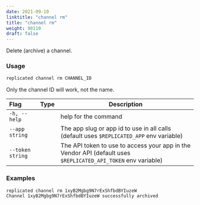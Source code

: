```yaml
---
date: 2021-09-10
linktitle: "channel rm"
title: "channel rm"
weight: 90110
draft: false
---
```


Delete (archive) a channel.

### Usage
```bash
replicated channel rm CHANNEL_ID
```

Only the channel ID will work, not the name.

| Flag                 | Type | Description |
|:----------------------|------|-------------|
| `-h, --help`   |  |          help for the command |
| `--app string` | |   The app slug or app id to use in all calls (default uses `$REPLICATED_APP` env variable) |
| `--token string` | |  The API token to use to access your app in the Vendor API (default uses `$REPLICATED_API_TOKEN` env variable) |

### Examples
```bash
replicated channel rm 1xyB2Mgbg9N7rExShfbdBYIuzeW
Channel 1xyB2Mgbg9N7rExShfbdBYIuzeW successfully archived
```
